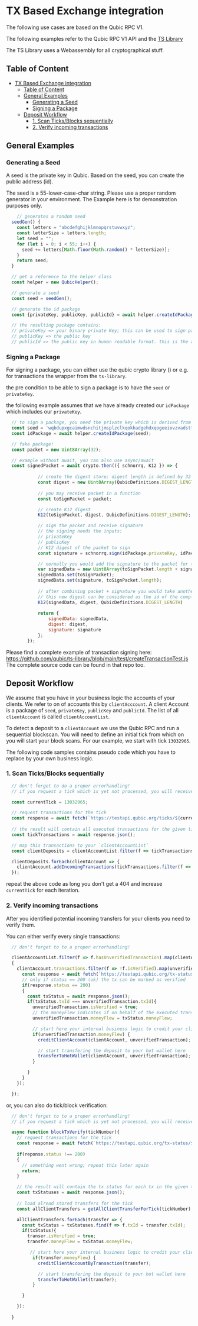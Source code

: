 # TX Based Exchange integration
The following use cases are based on the Qubic RPC V1.

The following examples refer to the Qubic RPC V1 API and the [TS Library](https://github.com/qubic/ts-library)

The TS Library uses a Webassembly for all cryptographical stuff.


## Table of Content
- [TX Based Exchange integration](#tx-based-exchange-integration)
  - [Table of Content](#table-of-content)
  - [General Examples](#general-examples)
    - [Generating a Seed](#generating-a-seed)
    - [Signing a Package](#signing-a-package)
  - [Deposit Workflow](#deposit-workflow)
    - [1. Scan Ticks/Blocks sequentially](#1-scan-ticksblocks-sequentially)
    - [2. Verify incoming transactions](#2-verify-incoming-transactions)

## General Examples

### Generating a Seed
A seed is the private key in Qubic. Based on the seed, you can create the public address (id).

The seed is a 55-lower-case-char string. Please use a proper random generator in your environment. The Example here is for demonstration purposes only.

```js
    // generates a random seed
  seedGen() {
    const letters = "abcdefghijklmnopqrstuvwxyz";
    const letterSize = letters.length;
    let seed = "";
    for (let i = 0; i < 55; i++) {
      seed += letters[Math.floor(Math.random() * letterSize)];
    }
    return seed;
  }

  // get a reference to the helper class
  const helper = new QubicHelper();

  // generate a seed
  const seed = seedGen();

  // generate the id package
  const {privateKey, publicKey, publicId} = await helper.createIdPackage(seed);

  // the resulting package contains:
  // privateKey => your binary private Key; this can be used to sign packages (e.g. transactions)
  // publicKey => the public key
  // publicId => the public key in human readable format. this is the address qubic users use
```

### Signing a Package
For signing a package, you can either use the qubic crypto library () or e.g. for transactions the wrapper from the `ts-library`.

the pre condition to be able to sign a package is to have the `seed` or `privateKey`.

the following example assumes that we have already created our `idPackage` which includes our `privateKey`.

```js
  // to sign a package, you need the private key which is derived from the seed and it's publicKey
  const seed = 'wqbdupxgcaimwdsnchitjmsplzclkqokhadgehdxqogeeiovzvadstt';
  const idPackage = await helper.createIdPackage(seed);

  // fake package!
  const packet = new Uint8Array(32);

  // example without await, you can also use async/await
  const signedPacket = await crypto.then(({ schnorrq, K12 }) => {
            
            // create the digest store; digest length is defined by 32 bytes
            const digest = new Uint8Array(QubicDefinitions.DIGEST_LENGTH);
            
            // you may receive packet in a function
            const toSignPacket = packet;

            // create K12 digest
            K12(toSignPacket, digest, QubicDefinitions.DIGEST_LENGTH);

            // sign the packet and receive signature
            // the signing needs the inputs:
            // privateKey
            // publicKey
            // K12 digest of the packet to sign
            const signature = schnorrq.sign(idPackage.privateKey, idPackage.publicKey, digest);

            // normally you would add the signature to the packet for transfer
            var signedData = new Uint8Array(toSignPacket.length + signature.length);
            signedData.set(toSignPacket);
            signedData.set(signature, toSignPacket.length);
            
            // after combining packet + signature you would take another digest
            // this new digest can be considered as the id of the complete package (e.g. transaction id)
            K12(signedData, digest, QubicDefinitions.DIGEST_LENGTH)
            
            return {
                signedData: signedData,
                digest: digest,
                signature: signature
            };
        });
```

Please find a complete example of transaction signing here: https://github.com/qubic/ts-library/blob/main/test/createTransactionTest.js The complete source code can be found in that repo too.


## Deposit Workflow
We assume that you have in your business logic the accounts of your clients. We refer to on of accounts this by `clientAcccount`. A client Account is a package of `seed`, `privateKey`, `publicKey` and `publicId`. The list of all `clientAccount` is called `clientAccountList`.

To detect a deposit to a `clientAccount` we use the Qubic RPC and run a sequential blockscan.
You will need to define an initial tick from which on you will start your block scans. For our example, we start with tick `13032965`.

The following code samples contains pseudo code which you have to replace by your own business logic.

### 1. Scan Ticks/Blocks sequentially
```js
  // don't forget to do a proper errorhandling!
  // if you request a tick which is yet not processed, you will receive a 404 with a specific message

  const currentTick = 13032965;

  // request transactions for the tick
  const response = await fetch(`https://testapi.qubic.org/ticks/${currentTick}/transfer-transactions`);
  
  // the result will contain all executed transactions for the given tick
  const tickTransactions = await response.json();

  // map this transactions to your `clientAccountList`
  const clientDeposits = clientAccountList.filter(f => tickTransactions.find(t => t.destId == f.publicId))

  clientDeposits.forEach(clientAccount => {
    clientAccount.addIncomingTransactions(tickTransactions.filter(f => f.destId == clientAccount.publicId).map(m => createInternalTransaction(f)));
  });
```

repeat the above code as long you don't get a 404 and increase `currentTick` for each iteration.

### 2. Verify incoming transactions
After you identified potential incoming transfers for your clients you need to verify them.

You can either verify every single transactions:
```js
  // don't forget to to a proper errorhandling!

  clientAccountList.filter(f => f.hasUnverifiedTransaction).map(clientAccount =>
  {
    clientAccount.transactions.filter(f => !f.isVerified).map(unverifiedTransaction => {
      const response = await fetch(`https://testapi.qubic.org/tx-status/${}/transfer-transactions`);
      // only if status == 200 (ok) the tx can be marked as verified
      if(response.status == 200) 
      {
        const txStatus = await response.json();
        if(txStatus.txId === unverifiedTransaction.txId){
          unverifiedTransaction.isVerified = true;
          // the moneyFlew indicates if on behalf of the executed transaction qubics are flew
          unverifiedTransaction.moneyFlew = txStatus.moneyFlew;

          // start here your internal business logic to credit your clients account
          if(unverifiedTransaction.moneyFlew) {
            creditClientAccount(clientAccount, unverifiedTransaction);

            // start transfering the deposit to your hot wallet here
            transferToHotWallet(clientAccount, unverifiedTransaction);
          }

        }
      }
    });

  });
```

or, you can also do tick/block verification:
```js
  // don't forget to to a proper errorhandling!
  // if you request a tick which is yet not processed, you will receive a 404 with a specific message

  async function blockTxVerify(tickNumber){
    // request transactions for the tick
    const response = await fetch(`https://testapi.qubic.org/tx-status/${tickNumber}`);
    
    if(reponse.status !== 200)
    {
      // something went wrong; repeat this later again
      return;
    }

    // the result will contain the tx status for each tx in the given tick
    const txStatuses = await response.json();
    
    // load alread stored transfers for the tick
    const allClientTransfers = getAllClientTransferForTick(tickNumber);

    allClientTransfers.forEach(transfer => {
      const txStatus = txStatuses.find(f => f.txId = transfer.txId);
      if(txStatus){
        transer.isVerified = true;
        transfer.moneyFlew = txStatus.moneyFlew;

         // start here your internal business logic to credit your clients account
          if(transfer.moneyFlew) {
            creditClientAccountByTransaction(transfer);

            // start transfering the deposit to your hot wallet here
            transferToHotWallet(transfer);
          }

      }

    }):
    
  }

```
